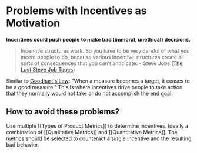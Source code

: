 # Problems with Incentives as Motivation
**Incentives could push people to make bad (immoral, unethical) decisions.**

> Incentive structures work. So you have to be very careful of what you incent people to do, because various incentive structures create all sorts of consequences that you can’t anticipate.
\- Steve Jobs ([The Lost Steve Job Tapes](https://www.fastcompany.com/1826869/lost-steve-jobs-tapes))

Similar to [Goodhart's Law](https://en.wikipedia.org/wiki/Goodhart%27s_law): "When a measure becomes a target, it ceases to be a good measure." This is where incentives drive people to take action that they normally would not take or do not accomplish the end goal. 

## How to avoid these problems?
Use multiple [[Types of Product Metrics]] to determine incentives. Ideally a combination of [[Qualitative Metrics]] and [[Quantitative Metrics]]. The metrics should be selected to counteract a single incentive and the resulting bad behavior.